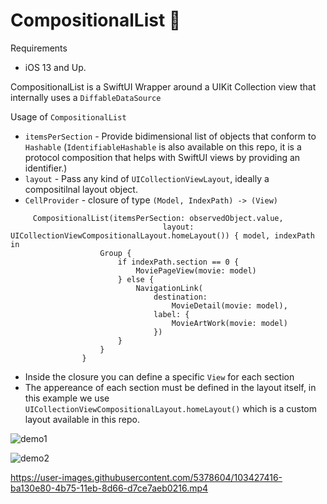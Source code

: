 # CompositionalList 🧩

Requirements

- iOS 13 and Up.

CompositionalList is a SwiftUI Wrapper around a UIKit Collection view that internally uses a `DiffableDataSource`

Usage of `CompositionalList`

- `itemsPerSection` - Provide bidimensional list of objects that conform to `Hashable` (`IdentifiableHashable` is also available on this repo, it is a protocol composition that helps with SwiftUI views by providing an identifier.)
- `layout` -  Pass any kind of `UICollectionViewLayout`, ideally a compositilnal layout object.
- `CellProvider` - closure of type `(Model, IndexPath) -> (View)`

```
     CompositionalList(itemsPerSection: observedObject.value,
                                  layout: UICollectionViewCompositionalLayout.homeLayout()) { model, indexPath in
                    Group { 
                        if indexPath.section == 0 {
                            MoviePageView(movie: model)
                        } else {
                            NavigationLink(
                                destination:
                                    MovieDetail(movie: model),
                                label: {
                                    MovieArtWork(movie: model)
                                })
                        }
                    }
                }
```

- Inside the closure you can define a specific `View` for each section
- The appereance of each section must be defined in the layout itself, in this example we use `UICollectionViewCompositionalLayout.homeLayout()` which is a custom layout available in this repo.

![demo1](https://user-images.githubusercontent.com/5378604/103427404-a2d42100-4b75-11eb-9ed8-ea87342969b0.gif)

![demo2](https://user-images.githubusercontent.com/5378604/103427456-065e4e80-4b76-11eb-8328-ec0d64ce4ef1.gif)

https://user-images.githubusercontent.com/5378604/103427416-ba130e80-4b75-11eb-8d66-d7ce7aeb0216.mp4


